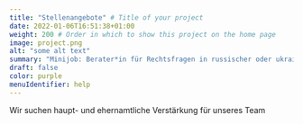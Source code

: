 ```yaml
---
title: "Stellenangebote" # Title of your project
date: 2022-01-06T16:51:38+01:00
weight: 200 # Order in which to show this project on the home page
image: project.png
alt: "some alt text"
summary: "Minijob: Berater*in für Rechtsfragen in russischer oder ukrainischer Sprache"
draft: false
color: purple
menuIdentifier: help
---
```


Wir suchen haupt- und ehernamtliche Verstärkung für unseres Team